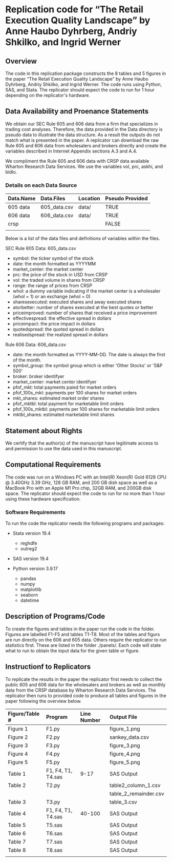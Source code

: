 # Replication code for “The Retail Execution Quality Landscape” by Anne Haubo Dyhrberg, Andriy Shkilko, and Ingrid Werner

## Overview

The code in this replication package constructs the 8 tables and 5 figures in the paper “The Retail Execution Quality Landscape” by Anne Haubo Dyhrberg, Andriy Shkilko, and Ingrid Werner. The code runs using Python, SAS, and Stata. The replicator should expect the code to run for 1 hour depending on the replicator's hardware.

## Data Availability and Proenance Statements

We obtain our SEC Rule 605 and 606 data from a firm that specializes in trading cost analyses. Therefore, the data provided in the Data directory is pseudo data to illustrate the data structure. As a result the outputs do not match what is presented in the paper. A replicator can download the raw Rule 605 and 606 data from wholesalers and brokers directly and create the variables described in Internet Appendix sections A.3 and A.4.

We compliment the Rule 605 and 606 data with CRSP data available Wharton Research Data Services. We use the variables vol, prc, askhi, and bidlo.

### Details on each Data Source

| Data.Name    | Data.Files     | Location | Pseudo Provided |
| :----------- | :------------- | :------- | :-------------- |
| 605 data     | 605_data.csv   | data/    | TRUE            |
| 606 data     | 606_data.csv   | data/    | TRUE            |
| crsp         |                |          | FALSE           |
|              |                |          |                 |

Below is a list of the data files and definitions of variables within the files.

SEC Rule 605 Data: 605_data.csv

* symbol: the ticker symbol of the stock
* date: the month formatted as YYYYMM
* market_center: the market center
* prc: the price of the stock in USD from CRSP
* vol: the traded volume in shares from CRSP
* range: the range of prices from CRSP
* whol: a dummy variable indicating if the market center is a wholesaler (whol = 1) or an exchange (whol = 0)
* sharesexecuted: executed shares and away executed shares
* atorbetter: number of shares executed at the best quotes or better
* priceimproved: number of shares that received a price improvement
* effectivespread: the effective spread in dollars
* priceimpact: the price impact in dollars
* quotedspread: the quoted spread in dollars
* realisedspread: the realized spread in dollars

Rule 606 Data: 606_data.csv

* date: the month formatted as YYYY-MM-DD. The date is always the first of the month.
* symbol_group: the symbol group which is either 'Other Stocks' or 'S&P 500'
* broker: broker identifyer
* market_center: market center identifyer
* pfof_mkt: total payments paied for market orders
* pfof_100s_mkt: payments per 100 shares for market orders
* mkt_shares: estimated market order shares
* pfof_mktbl: total payment for marketable limit orders
* pfof_100s_mktbl: payments per 100 shares for marketable limit orders
* mktbl_shares: estimated marketable limit shares

## Statement about Rights

We certify that the author(s) of the manuscript have legitimate access to and permission to use the data used in this manuscript.

## Computational Requirements

The code was run on a Windows PC with an Intel(R) Xeon(R) Gold 6128 CPU @ 3.40GHz 3.39 GHz, 128 GB RAM, and 200 GB dish space as well as a MacBook Pro with an Apple M1 Pro chip, 32GB RAM, and 200GB disk space. The replicator should expect the code to run for no more than 1 hour using these hardware specification.

### Software Requirements

To run the code the replicator needs the following programs and packages:

* Stata version 19.4
    * reghdfe
    * outreg2

* SAS version 19.4

* Python version 3.9.17
    * pandas
    * numpy
    * matplotlib
    * seaborn
    * datetime

## Description of Programs/Code

To create the figures and tables in the paper run the code in the folder. Figures are labelled F1-F5 and tables T1-T8. Most of the tables and figurs are run directly on the 606 and 605 data. Others require the replicator to run statistics first. These are listed in the folder ./panels/. Each code will state what to run to obtain the input data for the given table or figure.

## Instructionf to Replicators

To replicate the results in the paper the replicator first needs to collect the public 605 and 606 data for the wholesalers and brokers as well as monthly data from the CRSP database by Wharton Research Data Services. The replicator then runs to provided code to produce all tables and figures in the paper following the overview below.

| Figure/Table # | Program            | Line Number | Output File           |
| :------------- | :----------------- | :---------- | :-------------------- |
| Figure 1       | F1.py              |             | figure_1.png          |
| Figure 2       | F2.py              |             | sankey_data.csv       |
| Figure 3       | F3.py              |             | figure_3.png          |
| Figure 4       | F4.py              |             | figure_4.png          |
| Figure 5       | F5.py              |             | figure_5.png          |
| Table 1        | F1, F4, T1, T4.sas | 9-17        | SAS Output            |
| Table 2        | T2.py              |             | table2_column_1.csv   |
|                |                    |             | table_2_remainder.csv |
| Table 3        | T3.py              |             | table_3.csv           |
| Table 4        | F1, F4, T1, T4.sas | 40-100      | SAS Output            |
| Table 5        | T5.sas             |             | SAS Output            |
| Table 6        | T6.sas             |             | SAS Output            |
| Table 7        | T7.sas             |             | SAS Output            |
| Table 8        | T8.sas             |             | SAS Output            |
|                |                    |             |                       |
